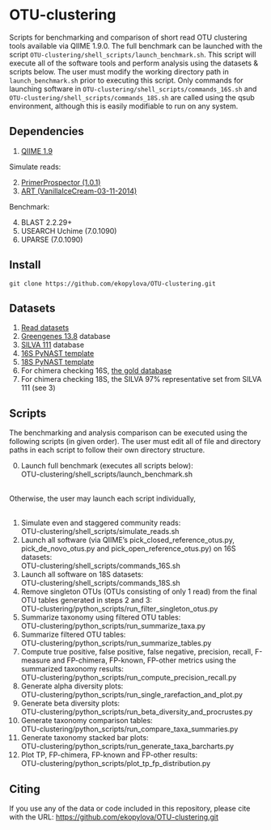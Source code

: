 OTU-clustering
==============

Scripts for benchmarking and comparison of short read OTU clustering tools available via QIIME 1.9.0.
The full benchmark can be launched with the script `OTU-clustering/shell_scripts/launch_benchmark.sh`.
This script will execute all of the software tools and perform analysis using the datasets & scripts below.
The user must modify the working directory path in `launch_benchmark.sh` prior to executing this script.
Only commands for launching software in `OTU-clustering/shell_scripts/commands_16S.sh` and
`OTU-clustering/shell_scripts/commands_18S.sh` are called using the qsub environment, although this is
easily modifiable to run on any system.

Dependencies
------------

1. [QIIME 1.9](https://github.com/biocore/qiime/releases/tag/1.9.0)

Simulate reads:

2. [PrimerProspector (1.0.1)](http://pprospector.sourceforge.net)
3. [ART (VanillaIceCream-03-11-2014)](http://www.niehs.nih.gov/research/resources/software/biostatistics/art/)

Benchmark:

4. BLAST 2.2.29+
5. USEARCH Uchime (7.0.1090)
6. UPARSE (7.0.1090)

Install
-------

    git clone https://github.com/ekopylova/OTU-clustering.git

Datasets
--------

1. [Read datasets](ftp://ftp.microbio.me/pub/supplemental_otu_clustering_datasets.tar.gz)
2. [Greengenes 13.8](ftp://ftp.greengenes.microbio.me/greengenes_release/gg_13_5/gg_13_8_otus.tar.gz) database
3. [SILVA 111](ftp://ftp.microbio.me/pub/QIIME_nonstandard_referencedb/Silva_111.tgz) database
4. [16S PyNAST template](http://greengenes.lbl.gov/Download/Sequence_Data/Fasta_data_files/core_set_aligned.fasta.imputed)
5. [18S PyNAST template](ftp://ftp.microbio.me/pub/core_Silva119_alignment.fna.gz)
6. For chimera checking 16S, [the gold database](http://drive5.com/uchime/uchime_download.html)
7. For chimera checking 18S, the SILVA 97% representative set from SILVA 111 (see 3)

Scripts
-------

The benchmarking and analysis comparison can be executed using the following scripts (in given order).
The user must edit all of file and directory paths in each script to follow their own directory
structure. 

0. Launch full benchmark (executes all scripts below): <br/>
OTU-clustering/shell_scripts/launch_benchmark.sh<br/><br/>

Otherwise, the user may launch each script individually, <br/><br/>

1.  Simulate even and staggered community reads:<br/>
OTU-clustering/shell_scripts/simulate_reads.sh
2.  Launch all software (via QIIME’s pick_closed_reference_otus.py, pick_de_novo_otus.py and pick_open_reference_otus.py) on 16S datasets:<br/>
OTU-clustering/shell_scripts/commands_16S.sh
3.  Launch all software on 18S datasets:<br/>
OTU-clustering/shell_scripts/commands_18S.sh
4.  Remove singleton OTUs (OTUs consisting of only 1 read) from the final OTU tables generated in steps 2 and 3:<br/>
OTU-clustering/python_scripts/run_filter_singleton_otus.py
5.  Summarize taxonomy using filtered OTU tables:<br/>
OTU-clustering/python_scripts/run_summarize_taxa.py
6.  Summarize filtered OTU tables:<br/>
OTU-clustering/python_scripts/run_summarize_tables.py
7.  Compute true positive, false positive, false negative, precision, recall, F-measure and FP-chimera, FP-known, FP-other metrics using the summarized taxonomy results:<br/>
OTU-clustering/python_scripts/run_compute_precision_recall.py
8.  Generate alpha diversity plots:<br/>
OTU-clustering/python_scripts/run_single_rarefaction_and_plot.py
9.  Generate beta diversity plots:<br/>
OTU-clustering/python_scripts/run_beta_diversity_and_procrustes.py
10. Generate taxonomy comparison tables:<br/>
OTU-clustering/python_scripts/run_compare_taxa_summaries.py
11. Generate taxonomy stacked bar plots:<br/>
OTU-clustering/python_scripts/run_generate_taxa_barcharts.py
12. Plot TP, FP-chimera, FP-known and FP-other results:<br/>
OTU-clustering/python_scripts/plot_tp_fp_distribution.py

Citing
------

If you use any of the data or code included in this repository, please cite with the URL: https://github.com/ekopylova/OTU-clustering.git 
